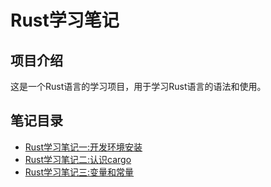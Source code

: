 # Rust学习笔记

## 项目介绍

这是一个Rust语言的学习项目，用于学习Rust语言的语法和使用。

## 笔记目录

- [Rust学习笔记一:开发环境安装](./notes/Rust学习笔记一开发环境安装.md)
- [Rust学习笔记二:认识cargo](./notes/Rust学习笔记二认识cargo.md)
- [Rust学习笔记三:变量和常量](./notes/Rust学习笔记三变量和常量.md)
